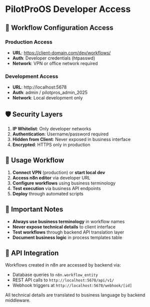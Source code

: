 # PilotProOS Developer Access

## 🔧 Workflow Configuration Access

### Production Access
- **URL**: https://client-domain.com/dev/workflows/
- **Auth**: Developer credentials (htpasswd)
- **Network**: VPN or office network required

### Development Access  
- **URL**: http://localhost:5678
- **Auth**: admin / pilotpros_admin_2025
- **Network**: Local development only

## 🛡️ Security Layers

1. **IP Whitelist**: Only developer networks
2. **Authentication**: Username/password required  
3. **Hidden from Client**: Never exposed in business interface
4. **Encrypted**: HTTPS only in production

## 🚀 Usage Workflow

1. **Connect VPN** (production) or **start local dev**
2. **Access n8n editor** via developer URL
3. **Configure workflows** using business terminology
4. **Test execution** via business API endpoints
5. **Deploy** through automated scripts

## 📝 Important Notes

- **Always use business terminology** in workflow names
- **Never expose technical details** to client interface
- **Test workflows** through backend API translation layer
- **Document business logic** in process templates table

## 🔌 API Integration

Workflows created in n8n are accessed by backend via:
- Database queries to `n8n.workflow_entity`
- REST API calls to `http://localhost:5678/api/v1/`
- Webhook triggers at `http://localhost:5678/webhook/[id]`

All technical details are translated to business language by backend middleware.
